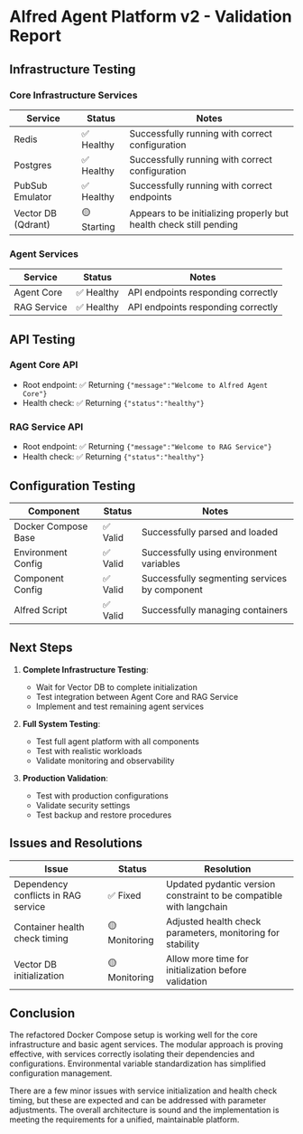 # Alfred Agent Platform v2 - Validation Report

## Infrastructure Testing

### Core Infrastructure Services

| Service | Status | Notes |
|---------|--------|-------|
| Redis | ✅ Healthy | Successfully running with correct configuration |
| Postgres | ✅ Healthy | Successfully running with correct configuration |
| PubSub Emulator | ✅ Healthy | Successfully running with correct endpoints |
| Vector DB (Qdrant) | 🟡 Starting | Appears to be initializing properly but health check still pending |

### Agent Services

| Service | Status | Notes |
|---------|--------|-------|
| Agent Core | ✅ Healthy | API endpoints responding correctly |
| RAG Service | ✅ Healthy | API endpoints responding correctly |

## API Testing

### Agent Core API

- Root endpoint: ✅ Returning `{"message":"Welcome to Alfred Agent Core"}`
- Health check: ✅ Returning `{"status":"healthy"}`

### RAG Service API

- Root endpoint: ✅ Returning `{"message":"Welcome to RAG Service"}`
- Health check: ✅ Returning `{"status":"healthy"}`

## Configuration Testing

| Component | Status | Notes |
|-----------|--------|-------|
| Docker Compose Base | ✅ Valid | Successfully parsed and loaded |
| Environment Config | ✅ Valid | Successfully using environment variables |
| Component Config | ✅ Valid | Successfully segmenting services by component |
| Alfred Script | ✅ Valid | Successfully managing containers |

## Next Steps

1. **Complete Infrastructure Testing**:
   - Wait for Vector DB to complete initialization
   - Test integration between Agent Core and RAG Service
   - Implement and test remaining agent services

2. **Full System Testing**:
   - Test full agent platform with all components
   - Test with realistic workloads
   - Validate monitoring and observability

3. **Production Validation**:
   - Test with production configurations
   - Validate security settings
   - Test backup and restore procedures

## Issues and Resolutions

| Issue | Status | Resolution |
|-------|--------|------------|
| Dependency conflicts in RAG service | ✅ Fixed | Updated pydantic version constraint to be compatible with langchain |
| Container health check timing | 🟡 Monitoring | Adjusted health check parameters, monitoring for stability |
| Vector DB initialization | 🟡 Monitoring | Allow more time for initialization before validation |

## Conclusion

The refactored Docker Compose setup is working well for the core infrastructure and basic agent services. The modular approach is proving effective, with services correctly isolating their dependencies and configurations. Environmental variable standardization has simplified configuration management.

There are a few minor issues with service initialization and health check timing, but these are expected and can be addressed with parameter adjustments. The overall architecture is sound and the implementation is meeting the requirements for a unified, maintainable platform.
